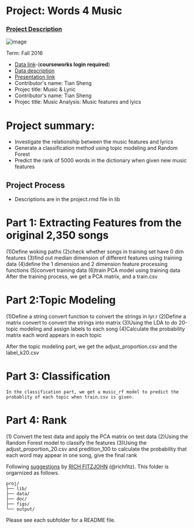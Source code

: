 # Project: Words 4 Music

### [Project Description](doc/Project4_desc.md)

![image](http://cdn.newsapi.com.au/image/v1/f7131c018870330120dbe4b73bb7695c?width=650)

Term: Fall 2016

+ [Data link](https://courseworks2.columbia.edu/courses/11849/files/folder/Project_Files?preview=763391)-(**courseworks login required**)
+ [Data description](doc/readme.html)
+ [Presentation link](http://prezi.com/biyahojmsvrg/?utm_campaign=share&utm_medium=copy)
+ Contributor's name: Tian Sheng
+ Projec title: Music & Lyric
+ Contributor's name: Tian Sheng
+ Projec title: Music Analysis: Music features and lyics
# Project summary: 
+ Investigate the relationship between the music features and lyrics
+ Generate a classification method using topic modeling and Random Forest
+ Predict the rank of 5000 words  in the dictionary when given new music features

## Project Process
+ Descriptions are in the project.rmd file in lib
# Part 1: Extracting Features from the original 2,350 songs
(1)Define woking paths
(2)check whether songs in training set have 0 dim features
(3)find out median dimension of different features using training data
(4)define the 1 dimension and 2 dimension feature processing functions
(5)convert training data
(6)train PCA model using training data 
   After the training process, we get a PCA matrix, and a train.csv


# Part 2:Topic Modeling
(1)Define a string convert function to convert the strings in lyr.r
(2)Define a matrix convert to convert the strings into matrix
(3)Using the LDA to do 20-topic modeling and assign labels to each song
(4)Calculate the probability matrix each word appears in each topic

   After the topic modeling part, we get the adjust_proportion.csv and the label_k20.csv

# Part 3: Classification
    In the classification part, we get a music_rf model to predict the probablity of each topic when train.csv is given.


# Part 4: Rank
(1) Convert the test data and apply the PCA matrix on test data
(2)Using the Random Forest model to classify the features 
(3)Using the adjust_proportion_20.csv and predition_100 to calculate the probability that each word may appear in one song, give the final rank 

	
Following [suggestions](http://nicercode.github.io/blog/2013-04-05-projects/) by [RICH FITZJOHN](http://nicercode.github.io/about/#Team) (@richfitz). This folder is orgarnized as follows.

```
proj/
├── lib/
├── data/
├── doc/
├── figs/
└── output/
```

Please see each subfolder for a README file.
